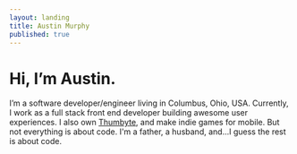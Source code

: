 ```yaml
---
layout: landing
title: Austin Murphy
published: true
---
```


# Hi, I’m Austin.

I’m a software developer/engineer living in Columbus, Ohio, USA. Currently, I work as a full stack front end developer building awesome user experiences. I also own [Thumbyte](http://www.thumbyte.com), and make indie games for mobile. But not everything is about code. I'm a father, a husband, and...I guess the rest is about code.
